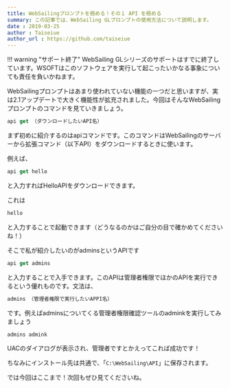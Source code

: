 ```yaml
---
title: WebSailingプロンプトを極める！その１ API を極める
summary: この記事では、WebSailing GLプロンプトの使用方法について説明します。
date : 2019-03-25
author : Taiseiue
author_url : https://github.com/taiseiue
---
```

!!! warning "サポート終了"
    WebSailing GLシリーズのサポートはすでに終了しています。WSOFTはこのソフトウェアを実行して起こったいかなる事象についても責任を負いかねます。

WebSailingプロンプトはあまり使われていない機能の一つだと思いますが、実は2.1アップデートで大きく機能性が拡充されました。今回はそんなWebSailingプロンプトのコマンドを見ていきましょう。

```js title="WebSailingプロンプト"
api get （ダウンロードしたいAPI名）
```

まず初めに紹介するのはapiコマンドです。このコマンドはWebSailingのサーバーから拡張コマンド（以下API）をダウンロードするときに使います。

例えば、

```js title="WebSailingプロンプト"
api get hello
```

と入力すればHelloAPIをダウンロードできます。

これは

```js title="WebSailingプロンプト"
hello
```

と入力することで起動できます（どうなるのかはご自分の目で確かめてくださいね！）

そこで私が紹介したいのがadminsというAPIです

```js title="WebSailingプロンプト"
api get admins
```

と入力することで入手できます。このAPIは管理者権限でほかのAPIを実行できるという優れものです。文法は、

```js title="WebSailingプロンプト"
admins （管理者権限で実行したいAPPI名）
```

です。例えばadminsについてくる管理者権限確認ツールのadminkを実行してみましょう

```js title="WebSailingプロンプト"
admins admink
```

UACのダイアログが表示され、管理者ですとかえってこれば成功です！

ちなみにインストール先は共通で、「`C:\WebSailing\API`」に保存されます。

では今回はここまで！次回もぜひ見てくださいね。
